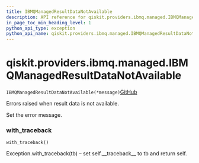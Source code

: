 ```yaml
---
title: IBMQManagedResultDataNotAvailable
description: API reference for qiskit.providers.ibmq.managed.IBMQManagedResultDataNotAvailable
in_page_toc_min_heading_level: 1
python_api_type: exception
python_api_name: qiskit.providers.ibmq.managed.IBMQManagedResultDataNotAvailable
---
```


# qiskit.providers.ibmq.managed.IBMQManagedResultDataNotAvailable

<span id="qiskit.providers.ibmq.managed.IBMQManagedResultDataNotAvailable" />

`IBMQManagedResultDataNotAvailable(*message)`[GitHub](https://github.com/qiskit/qiskit-ibmq-provider/tree/stable/0.14/qiskit/providers/ibmq/managed/exceptions.py "view source code")

Errors raised when result data is not available.

Set the error message.

### with\_traceback

<span id="qiskit.providers.ibmq.managed.IBMQManagedResultDataNotAvailable.with_traceback" />

`with_traceback()`

Exception.with\_traceback(tb) – set self.\_\_traceback\_\_ to tb and return self.

